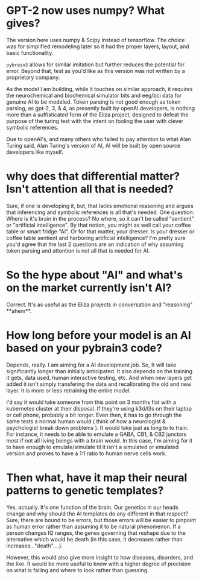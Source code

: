 # GPT-2 now uses numpy? What gives?

The version here uses numpy & Scipy instead of tensorflow. The choice was for simplified remodeling later so it had the proper layers, layout, and basic functionality.

``pybrain3`` allows for similar imitation but further reduces the potential for error. Beyond that, test as you'd like as this version was not written by a proprietary company.

As the model I am building, while it touches on similar approach, it requires the neurochemical and biochemical simulator bits and eeg/bci data for genuine AI to be modeled.
Token parsing is not good enough as token parsing, as gpt-2, 3, & 4, as presently built by openAI developers, is nothing more than a suffisticated form of the Eliza project, designed to defeat the purpose of the turing test with the intent on fooling the user with clever symbolic references. 

Due to openAI's, and many others who failed to pay attention to what Alan Turing said, Alan Turing's version of AI, AI will be built by open source developers like myself.

# why does that differential matter? Isn't attention all that is needed?

Sure, if one is developing it, but, that lacks emotional reasoning and argues that inferencing and symbolic references is all that's needed. One question: Where is it's brain in
 the process? No where, so it can't be called "sentient" or "artificial intelligence". By that notion, you might as well call your coffee table or smart fridge "AI". Or for that matter, your dresser. Is your dresser or coffee table sentient and harboring artificial intelligence? I'm pretty sure you'd agree that the last 2 questions are an indication of why assuming token parsing and attention is not all that is needed for AI.

# So the hype about "AI" and what's on the market currently isn't AI?

Correct. It's as useful as the Eliza projects in conversation and "reasoning" \*\*ahem\*\*. 

# How long before your model is an AI based on your pybrain3 code?

Depends, really. I am aiming for a AI development job. So, It will take significantly longer than initially anticipated. It also depends on the training it gets, data used, human interactive testing, etc. And when new layers get added it isn't simply transfering the data and recalibrating the old and new layer. It is more or less retraining the entire model.

I'd say it would take someone from this point on 3 months flat with a kubernetes cluster at their disposal. If they're using k3d/l3s on their laptop or cell phone, probably a bit longer. Even then, it has to go through the same tests a normal human would ( think of how a neurologist & psychologist break down problems ). It would take just as long to to train. For instance, it needs to be able to emulate a GABA, CB1, & CB2 junctors most if not all living beings with a brain would. In this case, I'm aiming for it to have enough
 to emulate/simulate til it isn't a simulated or emulated version and proves to have a 1:1 ratio to human nerve cells work. 

# Then what, have it map their neural patterns to genetic templates?

Yes, actually. It's one function of the brain. Our genetics in our heads change and why should the AI templates do any different in that respect? Sure, there are bound to be errors, but those errors will be easier to pinpoint as human error rather than assuming it to be natural phenomenon. If a person changes IQ ranges, the genes governing that reshape due to the alternative which would be death (in this case, it decreases rather than increases..."death"....).

However, this would also give more insight to how diseases, disorders, and the like. It would be more useful to know with a higher degree of precision on what is failing and where to look rather than guessing. 
